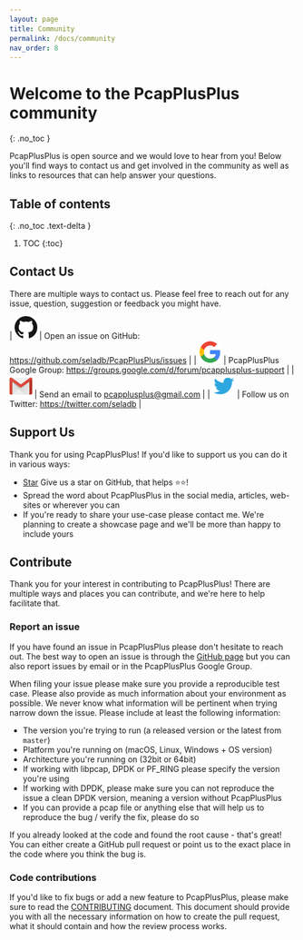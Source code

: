 ```yaml
---
layout: page
title: Community
permalink: /docs/community
nav_order: 8
---
```


# Welcome to the PcapPlusPlus community
{: .no_toc }

PcapPlusPlus is open source and we would love to hear from you! Below you'll find ways to contact us and get involved in the community as well as links to resources that can help answer your questions.

## Table of contents
{: .no_toc .text-delta }

1. TOC
{:toc}

## Contact Us

There are multiple ways to contact us. Please feel free to reach out for any issue, question, suggestion or feedback you might have.

| [<img src="/resources/logo-github.png" alt="drawing" width="40"/>](https://github.com/seladb/PcapPlusPlus/issues) | Open an issue on GitHub: <https://github.com/seladb/PcapPlusPlus/issues> |
| [<img src="/resources/logo-google.png" alt="drawing" width="40"/>](https://groups.google.com/d/forum/pcapplusplus-support) | PcapPlusPlus Google Group: <https://groups.google.com/d/forum/pcapplusplus-support> |
| [<img src="/resources/logo-gmail.webp" alt="drawing" width="40"/>](mailto:pcapplusplus@gmail.com) | Send an email to <pcapplusplus@gmail.com> |
| [<img src="/resources/logo-twitter.png" alt="drawing" width="40"/>](https://twitter.com/seladb) | Follow us on Twitter: <https://twitter.com/seladb> |

## Support Us

Thank you for using PcapPlusPlus! If you'd like to support us you can do it in various ways:

- <script async defer src="https://buttons.github.io/buttons.js"></script><a class="github-button" href="https://github.com/seladb/pcapplusplus" data-icon="octicon-star" data-show-count="true" aria-label="Star seladb/pcapplusplus on GitHub">Star</a> Give us a star on GitHub, that helps ⭐⭐!
- Spread the word about PcapPlusPlus in the social media, articles, web-sites or wherever you can
- If you're ready to share your use-case please contact me. We're planning to create a showcase page and we'll be more than happy to include yours

## Contribute

Thank you for your interest in contributing to PcapPlusPlus! There are multiple ways and places you can contribute, and we're here to help facilitate that.

### Report an issue

If you have found an issue in PcapPlusPlus please don't hesitate to reach out. The best way to open an issue is through the [GitHub page](https://github.com/seladb/PcapPlusPlus/issues) but you can also report issues by email or in the PcapPlusPlus Google Group.

When filing your issue please make sure you provide a reproducible test case. Please also provide as much information about your environment as possible. We never know what information will be pertinent when trying narrow down the issue. Please include at least the following information:

- The version you're trying to run (a released version or the latest from `master`)
- Platform you're running on (macOS, Linux, Windows + OS version)
- Architecture you're running on (32bit or 64bit)
- If working with libpcap, DPDK or PF_RING please specify the version you're using
- If working with DPDK, please make sure you can not reproduce the issue a clean DPDK version, meaning a version without PcapPlusPlus
- If you can provide a pcap file or anything else that will help us to reproduce the bug / verify the fix, please do so

If you already looked at the code and found the root cause - that's great! You can either create a GitHub pull request or point us to the exact place in the code where you think the bug is.

### Code contributions

If you'd like to fix bugs or add a new feature to PcapPlusPlus, please make sure to read the [CONTRIBUTING](https://github.com/seladb/PcapPlusPlus/blob/master/CONTRIBUTING.md) document. This document should provide you with all the necessary information on how to create the pull request, what it should contain and how the review process works.
